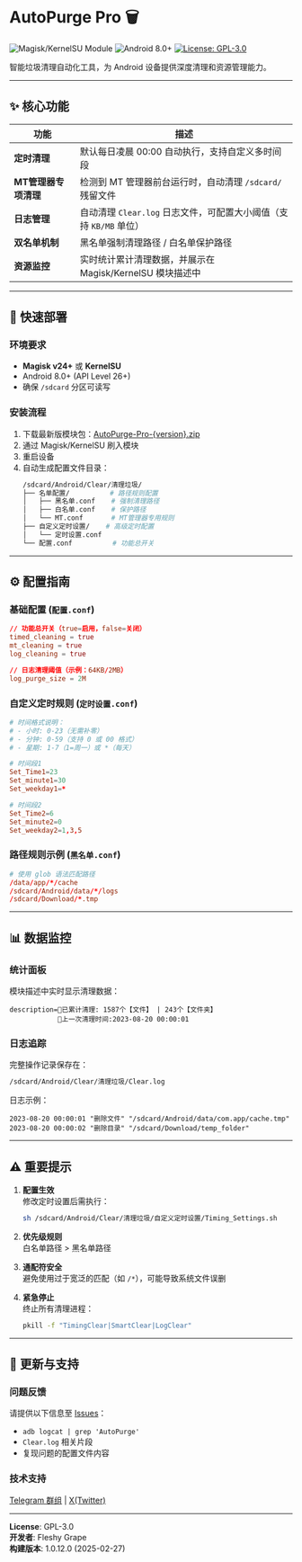 
# AutoPurge Pro 🗑️

![Magisk/KernelSU Module](https://img.shields.io/badge/Magisk%2FKernelSU-Compatible-brightgreen)
![Android 8.0+](https://img.shields.io/badge/Android-8.0%2B-blue)
[![License: GPL-3.0](https://img.shields.io/badge/License-GPL--3.0-yellow)](LICENSE)

智能垃圾清理自动化工具，为 Android 设备提供深度清理和资源管理能力。

---

## ✨ 核心功能

| 功能                | 描述                                                                 |
|---------------------|----------------------------------------------------------------------|
| **定时清理**         | 默认每日凌晨 00:00 自动执行，支持自定义多时间段                      |
| **MT管理器专项清理** | 检测到 MT 管理器前台运行时，自动清理 `/sdcard/` 残留文件             |
| **日志管理**         | 自动清理 `Clear.log` 日志文件，可配置大小阈值（支持 `KB/MB` 单位）   |
| **双名单机制**       | 黑名单强制清理路径 / 白名单保护路径                                 |
| **资源监控**         | 实时统计累计清理数据，并展示在 Magisk/KernelSU 模块描述中            |

---

## 🚀 快速部署

### 环境要求
- **Magisk v24+** 或 **KernelSU**
- Android 8.0+ (API Level 26+)
- 确保 `/sdcard` 分区可读写

### 安装流程
1. 下载最新版模块包：[AutoPurge-Pro-{version}.zip](https://github.com/your-repo/releases)
2. 通过 Magisk/KernelSU 刷入模块
3. 重启设备
4. 自动生成配置文件目录：
   ```bash
   /sdcard/Android/Clear/清理垃圾/
   ├── 名单配置/          # 路径规则配置
   │   ├── 黑名单.conf    # 强制清理路径
   │   ├── 白名单.conf    # 保护路径
   │   └── MT.conf       # MT管理器专用规则
   ├── 自定义定时设置/    # 高级定时配置
   │   └── 定时设置.conf 
   └── 配置.conf          # 功能总开关
   ```

---

## ⚙️ 配置指南

### 基础配置 (`配置.conf`)
```conf
// 功能总开关（true=启用，false=关闭）
timed_cleaning = true
mt_cleaning = true
log_cleaning = true

// 日志清理阈值（示例：64KB/2MB）
log_purge_size = 2M
```

### 自定义定时规则 (`定时设置.conf`)
```conf
# 时间格式说明：
# - 小时: 0-23（无需补零）
# - 分钟: 0-59（支持 0 或 00 格式）
# - 星期: 1-7（1=周一）或 *（每天）

# 时间段1
Set_Time1=23
Set_minute1=30
Set_weekday1=*

# 时间段2
Set_Time2=6
Set_minute2=0
Set_weekday2=1,3,5
```

### 路径规则示例 (`黑名单.conf`)
```conf
# 使用 glob 语法匹配路径
/data/app/*/cache
/sdcard/Android/data/*/logs
/sdcard/Download/*.tmp
```

---

## 📊 数据监控

### 统计面板
模块描述中实时显示清理数据：
```text
description=🌟已累计清理: 1587个【文件】 | 243个【文件夹】
            🌟上一次清理时间:2023-08-20 00:00:01
```

### 日志追踪
完整操作记录保存在：
```bash
/sdcard/Android/Clear/清理垃圾/Clear.log
```
日志示例：
```log
2023-08-20 00:00:01 "删除文件" "/sdcard/Android/data/com.app/cache.tmp"
2023-08-20 00:00:02 "删除目录" "/sdcard/Download/temp_folder"
```

---

## ⚠️ 重要提示

1. **配置生效**  
   修改定时设置后需执行：
   ```bash
   sh /sdcard/Android/Clear/清理垃圾/自定义定时设置/Timing_Settings.sh
   ```

2. **优先级规则**  
   白名单路径 > 黑名单路径

3. **通配符安全**  
   避免使用过于宽泛的匹配（如 `/*`），可能导致系统文件误删

4. **紧急停止**  
   终止所有清理进程：
   ```bash
   pkill -f "TimingClear|SmartClear|LogClear"
   ```

---

## 🔄 更新与支持

### 问题反馈
请提供以下信息至 [Issues](https://github.com/your-repo/issues)：
- `adb logcat | grep 'AutoPurge'`
- `Clear.log` 相关片段
- 复现问题的配置文件内容

### 技术支持
[Telegram 群组](https://t.me/AutoPurge_Support) | [X(Twitter)](https://twitter.com/AutoPurge)

---

**License**: GPL-3.0  
**开发者**: Fleshy Grape  
**构建版本**: 1.0.12.0 (2025-02-27)
```